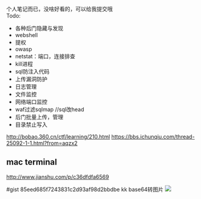 个人笔记而已，没啥好看的，可以给我提交哦  
Todo:
* 各种后门隐藏与发现 
* webshell
* 提权
* owasp
* netstat：端口，连接排查
* kill进程
* sql防注入代码
* 上传漏洞防护
* 日志管理
* 文件监控
* 网络端口监控
* waf过滤sqlmap  //sql改head
* 后门批量上传，管理
* 目录禁止写入

http://bobao.360.cn/ctf/learning/210.html
https://bbs.ichunqiu.com/thread-25092-1-1.html?from=aqzx2

## mac terminal
http://www.jianshu.com/p/c36dfdfa6569

#gist
85eed685f7243831c2d93af98d2bbdbe
kk
base64转图片
<img src="data:image/jpg;base64,ZmxhZ3t4Y3Rmezg4MzEyN2QyNzI2MjZjOWFmN2Q3M2Q5M2JlMDBkZTQ3fX0=">